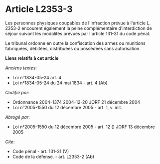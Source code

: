 # Article L2353-3

Les personnes physiques coupables de l'infraction prévue à l'article L. 2353-2 encourent également la peine complémentaire
d'interdiction de séjour suivant les modalités prévues par l'article 131-31 du code pénal.

Le tribunal ordonne en outre la confiscation des armes ou munitions fabriquées, débitées, distribuées ou possédées sans
autorisation.

**Liens relatifs à cet article**

_Anciens textes_:

  - Loi n°1834-05-24 art. 4
  - Loi n°1834-05-24 du 24 mai 1834 - art. 4 (Ab)

_Codifié par_:

  - Ordonnance 2004-1374 2004-12-20 JORF 21 décembre 2004
  - Loi n°2005-1550 du 12 décembre 2005 - art. 1, v. init.

_Abrogé par_:

  - Loi n°2005-1550 du 12 décembre 2005 - art. 12 () JORF 13 décembre 2005

_Cite_:

  - Code pénal - art. 131-31 (V)
  - Code de la défense. - art. L2353-2 (Ab)
